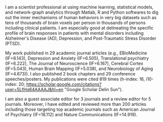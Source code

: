 I am a scientist professional at using machine learning, statistical models, and network-graph analytics through Matlab, R and Python softwares to dig out the inner mechanisms of human behaviors in very big datasets such as tens of thousands of brain voxels per person in thousands of persons including clinical patients. I am especially good at delineating the specific profile of brain responses in patients with mental disorders including Alzheimer's Disease (AD), Depression, and Post-Traumatic Stress Disorder (PTSD). 

My work published in 29 academic journal articles (e.g., EBioMedicine (IF=8.143),  Depression and Anxiety (IF=6.505), Translational psychiatry (IF=6.222), The Journal of Neuroscience (IF=6.167), Cerebral Cortex (IF=5.043), Human Brain Mapping (IF=5.038), and Neurobiology of Aging (IF=4.673)). I also published 2 book chapters and 29 conference speeches/posters. My publications were cited 819 times (h-index: 16, i10-index: 20; https://scholar.google.com/citations?user=5LfHq64AAAAJ&hl=en "Google Scholar Delin Sun"). 

I am also a guest associate editor for 3 journals and a review editor for 5 journals. Moreover, I have edited and reviewed more than 200 articles including those targeting top academic journals such as American Journal of Psychiatry (IF=18.112) and Nature Communications (IF=14.919).
